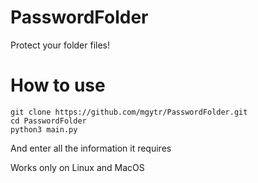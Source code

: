 # PasswordFolder
Protect your folder files!


# How to use
```
git clone https://github.com/mgytr/PasswordFolder.git
cd PasswordFolder
python3 main.py
```

And enter all the information it requires

Works only on Linux and MacOS
